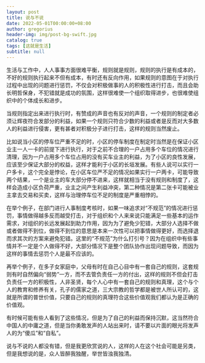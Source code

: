 ```yaml
---
layout: post
title: 说与不说
date: 2022-05-01T00:00:00+08:00
author: gregorius
header-img: img/post-bg-swift.jpg
catalog: true
tags: [这就是生活]
subtitle: null
---
```


生活与工作中，人人事事方面很难平衡，规则就是规则，规则的执行是有成本的，不好的规则执行起来不但有成本，有时还有反向作用，如果规则的意图在于对执行过程中出现的问题进行惩罚，不仅会对积极做事的人的积极性进行打击，而且会助长明哲保身，不犯错就是成功的氛围，这样很难使一个组织取得进步，也很难使组织中的个体成长和进步。

   当规则指定出来进行执行时，有赞成的声音也有反对的声音，一个规则的制定者必须让辉夜符合发部分的利益，如果一个规则只符合少数的利益或者是反而对大多数人的利益进行侵害，更有甚者对积极分子进行打击，这样的规则当然废止。
  
   比如说当小区的停车位严重不足的时，小区的停车制度在制定时当然是在保证小区业主一人一卡的前提下进行执行，对于之前不合理的一户占用多个车位的情况进行清理，因为一户占用多个车位占用的没有买车业主的利益，为了小区的良性发展，应该至少保证大部分的权益，这样才能利于小区的长垣发展。有些人说可以实行一户多卡，这个完全是悖论，在小区车位严不足的情况如果实行一户两卡，可能导致两个结果，一个是业主的车大部分停不进来，这样就相当于没有规则和制度了，这样会造成小区负荷严重，业主之间产生利益冲突，第二种情况是第二张卡可能被业主拿去交易和买卖，这样与治理停车位不足的制度是严重相悖的。

  在举个例子，在部门进行人事制度考核时，如果一味追求对“不规范”的情况进行惩罚，事情做得越多反而越受打击，对于组织和个人来来说只能满足一些基本的运作需求，对组织的长远发展起到助力作用，因为为了避免少犯错，大部分人选择不做或者做得不到位，做得不到位的意思是本来一次性可以把事情做得更好，而选择退而求其次的方案来避免犯错。这里的“不规范”为什么打引号？因为在组织中有些事情并不一定是个人做得不好，大部分情况下是整个团队协作出现问题导致，而因为这样的事情去惩罚个人是最不应该的。

  再举个例子，在多子女家庭中，父母有时在自己心目中有一套自己的规则，这套规则有时自然偏向“弱势”一方，而不去管负责任一方的付出，这样的规则不但会打击负责任一方的积极性，人非圣贤，每个人心中有一套自己的规则和真理，这个与个人的教育和修养有关，孔子的儒家之道，三大宗教的哲学都是被世人所认可的，这就是所谓的普世价值，只要自己的规则的真理符合这些价值观我们都认为是正确的价值观。

  有时候可能有些人看到了这些情况，但是为了自己的利益而保持沉默，这当然符合中国人的中庸之道，但是当你勇敢发声的人站出来时，请不要以片面的眼光将发声人的为“傻瓜”和“自私”。

 说与不说的人都没有错，但是我更欣赏说的人，这样的人在这个社会可能是另类，但是我想说的是，众人皆醉我独醒，举世皆浊我独清。
